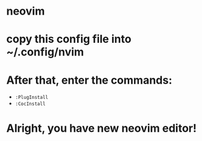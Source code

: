 # neovim

# copy this config file into ~/.config/nvim

# After that, enter the commands: 
- `:PlugInstall`
- `:CocInstall`

# Alright, you have new neovim editor!
